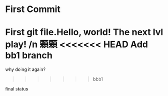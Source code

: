 # First Commit

First git file.Hello, world!
The next lvl play!
/n 顆顆
<<<<<<< HEAD
Add bb1 branch
=======
why doing it again?
>>>>>>> bbb1

final status
